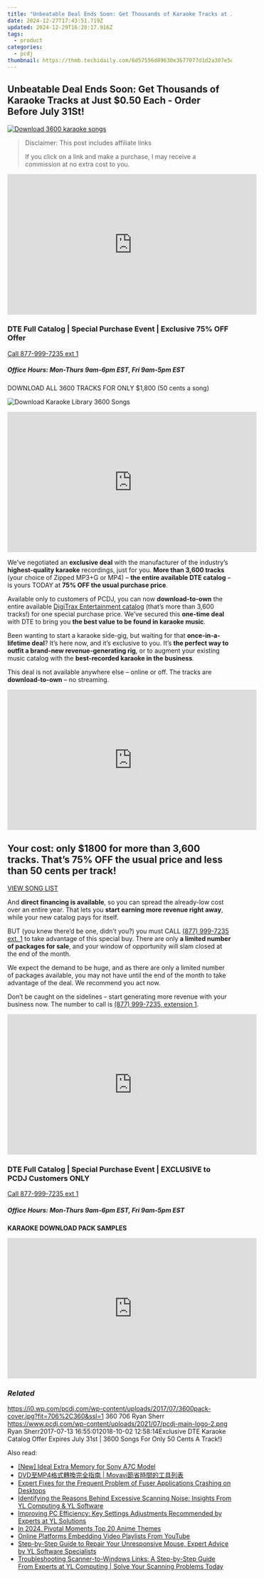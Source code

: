 ```yaml
---
title: "Unbeatable Deal Ends Soon: Get Thousands of Karaoke Tracks at Just $0.50 Each - Order Before July 31St!"
date: 2024-12-27T17:43:51.719Z
updated: 2024-12-29T16:28:17.916Z
tags:
  - product
categories:
  - pcdj
thumbnail: https://thmb.techidaily.com/6d57556d89630e3677077d1d2a307e5e9447f310d40be7b34c828b0e5337b92a.jpeg
---
```


## Unbeatable Deal Ends Soon: Get Thousands of Karaoke Tracks at Just $0.50 Each - Order Before July 31St!

[![Download 3600 karaoke songs](https://i0.wp.com/pcdj.com/wp-content/uploads/2017/07/3600pack-cover.jpg?resize=706%2C321&ssl=1)](https://i0.wp.com/pcdj.com/wp-content/uploads/2017/07/3600pack-cover.jpg?fit=706%2C360&ssl=1 "Download 3600 karaoke songs")

>  Disclaimer: This post includes affiliate links
>
>  If you click on a link and make a purchase, I may receive a commission at no extra cost to you.
>

<!-- affiliate ads begin -->
<iframe width="560" height="315" src="https://www.youtube.com/embed/S3Th6oa_isA?si=TTQ013BB9beUM4x6" title="YouTube video player" frameborder="0" allow="accelerometer; autoplay; clipboard-write; encrypted-media; gyroscope; picture-in-picture; web-share" referrerpolicy="strict-origin-when-cross-origin" allowfullscreen></iframe>
<!-- affiliate ads end -->

### DTE Full Catalog | Special Purchase Event | Exclusive 75% OFF Offer
[Call 877-999-7235 ext 1](https://tools.techidaily.com/pcdj/products/)

##### Office Hours: Mon-Thurs 9am-6pm EST, Fri 9am-5pm EST

DOWNLOAD ALL 3600 TRACKS FOR ONLY $1,800 (50 cents a song)

![Download Karaoke Library 3600 Songs](https://i2.wp.com/pcdj.com/wp-content/uploads/2017/07/karaokedownloadpack-coverartnew.png?fit=410%2C511&ssl=1 "Download Karaoke Library 3600 Songs")

<!-- affiliate ads begin -->
<iframe width="560" height="315" src="https://www.youtube.com/embed/43goO8X0iX0?si=48Cqf6td2q_6T6h3" title="YouTube video player" frameborder="0" allow="accelerometer; autoplay; clipboard-write; encrypted-media; gyroscope; picture-in-picture; web-share" referrerpolicy="strict-origin-when-cross-origin" allowfullscreen></iframe>
<!-- affiliate ads end -->

We’ve negotiated an **exclusive deal** with the manufacturer of the industry’s **highest-quality karaoke** recordings, just for you. **More than 3,600 tracks** (your choice of Zipped MP3+G or MP4) – **the entire available DTE catalog** – is yours TODAY at **75% OFF the usual purchase price**.

Available only to customers of PCDJ, you can now **download-to-own** the entire available [DigiTrax Entertainment catalog](https://tools.techidaily.com/pcdj/products/) (that’s more than 3,600 tracks!) for one special purchase price. We’ve secured this **one-time deal** with DTE to bring you **the best value to be found in karaoke music**.

Been wanting to start a karaoke side-gig, but waiting for that **once-in-a-lifetime deal**? It’s here now, and it’s exclusive to you. It’s **the perfect way to outfit a brand-new revenue-generating rig**, or to augment your existing music catalog with the **best-recorded karaoke in the business**.

This deal is not available anywhere else – online or off. The tracks are **download-to-own** – no streaming.

<!-- affiliate ads begin -->
<iframe width="560" height="315" src="https://www.youtube.com/embed/cBCyRXC1-Tw?si=lN9P2xo0hsfyD8K6" title="YouTube video player" frameborder="0" allow="accelerometer; autoplay; clipboard-write; encrypted-media; gyroscope; picture-in-picture; web-share" referrerpolicy="strict-origin-when-cross-origin" allowfullscreen></iframe>
<!-- affiliate ads end -->

## Your cost: only $1800 for more than 3,600 tracks. That’s 75% OFF the usual price and less than 50 cents per track!

[VIEW SONG LIST](https://tools.techidaily.com/pcdj/products/)

And **direct financing is available**, so you can spread the already-low cost over an entire year. That lets you **start earning more revenue right away**, while your new catalog pays for itself.

BUT (you knew there’d be one, didn’t you?) you must CALL [(877) 999-7235 ext. 1](https://pcdj.com/karaoke-catalog-offer-3600-songs-expires-7-31/tel:%28877%29%20999-7235) to take advantage of this special buy. There are only **a limited number of packages for sale**, and your window of opportunity will slam closed at the end of the month.

We expect the demand to be huge, and as there are only a limited number of packages available, you may not have until the end of the month to take advantage of the deal. We recommend you act now.

Don’t be caught on the sidelines – start generating more revenue with your business now. The number to call is [(877) 999-7235, extension 1](https://pcdj.com/karaoke-catalog-offer-3600-songs-expires-7-31/tel:%28877%29%20999-7235).

<!-- affiliate ads begin -->
<iframe width="560" height="315" src="https://www.youtube.com/embed/qNrOsjUdRz0?si=xGzhmNmtgxNTsRxN" title="YouTube video player" frameborder="0" allow="accelerometer; autoplay; clipboard-write; encrypted-media; gyroscope; picture-in-picture; web-share" referrerpolicy="strict-origin-when-cross-origin" allowfullscreen></iframe>
<!-- affiliate ads end -->

### DTE Full Catalog | Special Purchase Event | EXCLUSIVE to PCDJ Customers ONLY
[Call 877-999-7235 ext 1](https://tools.techidaily.com/pcdj/products/)

##### Office Hours: Mon-Thurs 9am-6pm EST, Fri 9am-5pm EST

**KARAOKE DOWNLOAD PACK SAMPLES**

<!-- affiliate ads begin -->
<iframe width="560" height="315" src="https://www.youtube.com/embed/3C51hzX46eY?si=o5qiDSkT7mXUGm3F" title="YouTube video player" frameborder="0" allow="accelerometer; autoplay; clipboard-write; encrypted-media; gyroscope; picture-in-picture; web-share" referrerpolicy="strict-origin-when-cross-origin" allowfullscreen></iframe>
<!-- affiliate ads end -->

### _Related_

https://i0.wp.com/pcdj.com/wp-content/uploads/2017/07/3600pack-cover.jpg?fit=706%2C360&ssl=1 360 706 Ryan Sherr https://www.pcdj.com/wp-content/uploads/2021/07/pcdj-main-logo-2.png Ryan Sherr2017-07-13 16:55:012018-10-02 12:58:14Exclusive DTE Karaoke Catalog Offer Expires July 31st | 3600 Songs For Only 50 Cents A Track!}

<ins class="adsbygoogle"
     style="display:block"
     data-ad-format="autorelaxed"
     data-ad-client="ca-pub-7571918770474297"
     data-ad-slot="1223367746"></ins>

<ins class="adsbygoogle"
     style="display:block"
     data-ad-client="ca-pub-7571918770474297"
     data-ad-slot="8358498916"
     data-ad-format="auto"
     data-full-width-responsive="true"></ins>

<span class="atpl-alsoreadstyle">Also read:</span>
<div><ul>
<li><a href="https://some-techniques.techidaily.com/new-ideal-extra-memory-for-sony-a7c-model/"><u>[New] Ideal Extra Memory for Sony A7C Model</u></a></li>
<li><a href="https://win-blog.techidaily.com/dvdmp4-movavi/"><u>DVD至MP4格式轉換完全指南 | Movavi節省時間的工具列表</u></a></li>
<li><a href="https://win-able.techidaily.com/expert-fixes-for-the-frequent-problem-of-fuser-applications-crashing-on-desktops/"><u>Expert Fixes for the Frequent Problem of Fuser Applications Crashing on Desktops</u></a></li>
<li><a href="https://win-cloud.techidaily.com/identifying-the-reasons-behind-excessive-scanning-noise-insights-from-yl-computing-and-yl-software/"><u>Identifying the Reasons Behind Excessive Scanning Noise: Insights From YL Computing & YL Software</u></a></li>
<li><a href="https://win-cloud.techidaily.com/improving-pc-efficiency-key-settings-adjustments-recommended-by-experts-at-yl-solutions/"><u>Improving PC Efficiency: Key Settings Adjustments Recommended by Experts at YL Solutions</u></a></li>
<li><a href="https://extra-approaches.techidaily.com/in-2024-pivotal-moments-top-20-anime-themes/"><u>In 2024, Pivotal Moments Top 20 Anime Themes</u></a></li>
<li><a href="https://youtube-docs.techidaily.com/e-platforms-embedding-video-playlists-from-youtube/"><u>Online Platforms Embedding Video Playlists From YouTube</u></a></li>
<li><a href="https://win-cloud.techidaily.com/step-by-step-guide-to-repair-your-unresponsive-mouse-expert-advice-by-yl-software-specialists/"><u>Step-by-Step Guide to Repair Your Unresponsive Mouse, Expert Advice by YL Software Specialists</u></a></li>
<li><a href="https://win-cloud.techidaily.com/troubleshooting-scanner-to-windows-links-a-step-by-step-guide-from-experts-at-yl-computing-solve-your-scanning-problems-today/"><u>Troubleshooting Scanner-to-Windows Links: A Step-by-Step Guide From Experts at YL Computing | Solve Your Scanning Problems Today</u></a></li>
</ul></div>

